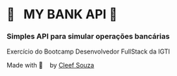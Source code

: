 # :money_with_wings:   MY BANK API :money_with_wings:
### Simples API para simular operações bancárias

Exercício do Bootcamp Desenvolvedor FullStack da IGTI

Made with :purple_heart:    by [Cleef Souza](https://www.linkedin.com/in/aryosvalldo-cleef/)

